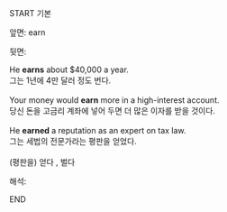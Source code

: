 START
기본

앞면:
earn


뒷면:
<div><div>He <b>earns</b> about $40,000 a year. </div><div>그는 1년에 4만 달러 정도 번다.</div></div><div><br></div><div><div>Your money would <b>earn</b> more in a high-interest account. </div><div>당신 돈을 고금리 계좌에 넣어 두면 더 많은 이자를 받을 것이다.</div></div><div><br></div><div><div>He <b>earned</b> a reputation as an expert on tax law. </div><div>그는 세법의 전문가라는 평판을 얻었다.</div></div><div><br></div><div>(평판을) 얻다 , 벌다</div>


해석:

END